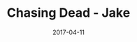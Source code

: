 ---
layout: post
title: Chasing Dead - Jake
name: chasing_dead_jake
img: Chasing_Dead.png
alt: image-alt
date: 2017-04-11
description: "2020 Venture"
image_items: [
    {
        title: Chasing dead - jake,
        img: Chasing_Dead_Intro.jpg,
        description: "Chasing Dead is a story-based, Sci-fi First-Person Action Shooter.You play as a marine named Jake; who is sent on a mission to retrieve any research and data left behind by the original survey team while fighting off hostile forces."
    },
    {
        youtube_video: "https://www.youtube.com/embed/vJ7hXoXsSyU",
        description: ""
    },
    {
        img: JGLLC3.jpg,
        description: ""
    },
    {
        img: JGLLC4_Final.jpg,
        description: ""
    },
    {
        img: JGLL.jpg,
        description: ""
    },
    {
        img: JakePose3.jpg,
        description: ""
    },
    {
        img: JakePose2_Maps.jpg,
        description: ""
    },
    {
        img: JakePose2.jpg,
        description: ""
    },
    {
        img: JakePose2W.jpg,
        description: ""
    },
    {
        img: Train_Level1_Jump.jpg,
        description: ""
    },
    {
        img: Jake_Back.jpg,
        description: ""
    },
    {
        img: Jake_Front.jpg,
        description: ""
    },
    {
        img: slide2.jpg,
        description: ""
    },
    
]
---